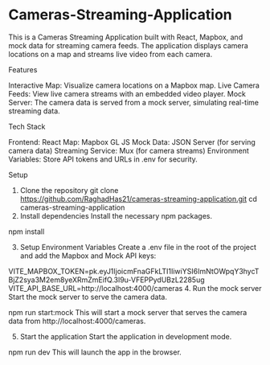 # Cameras-Streaming-Application

This is a Cameras Streaming Application built with React, Mapbox, and mock data for streaming camera feeds. The application displays camera locations on a map and streams live video from each camera.

Features

Interactive Map: Visualize camera locations on a Mapbox map.
Live Camera Feeds: View live camera streams with an embedded video player.
Mock Server: The camera data is served from a mock server, simulating real-time streaming data.

Tech Stack

Frontend: React
Map: Mapbox GL JS
Mock Data: JSON Server (for serving camera data)
Streaming Service: Mux (for camera streams)
Environment Variables: Store API tokens and URLs in .env for security.

Setup

1. Clone the repository
git clone https://github.com/RaghadHas21/cameras-streaming-application.git
cd cameras-streaming-application
2. Install dependencies
Install the necessary npm packages.

npm install

3. Setup Environment Variables
Create a .env file in the root of the project and add the Mapbox and Mock API keys:

VITE_MAPBOX_TOKEN=pk.eyJ1IjoicmFnaGFkLTI1IiwiYSI6ImNtOWpqY3hycTBjZ2sya3M2em8yeXRmZmEifQ.3l9u-VFEPPydUBzL2285ug
VITE_API_BASE_URL=http://localhost:4000/cameras
4. Run the mock server
Start the mock server to serve the camera data.

npm run start:mock
This will start a mock server that serves the camera data from http://localhost:4000/cameras.

5. Start the application
Start the application in development mode.

npm run dev
This will launch the app in the browser.
